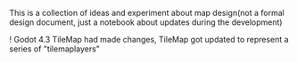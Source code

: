 This is a collection of ideas and experiment about map design(not a formal design document, just a notebook about updates during the development)

! Godot 4.3 TileMap had made changes, TileMap got updated to represent a series of "tilemaplayers"